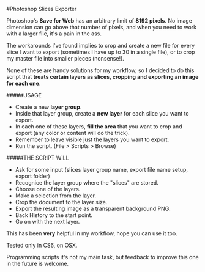 #Photoshop Slices Exporter

Photoshop's **Save for Web** has an arbitrary limit of **8192 pixels**. No image dimension can go above that number of pixels, and when you need to work with a larger file, it's a pain in the ass. 

The workarounds I've found implies to crop and create a new file for every slice I want to export (sometimes I have up to 30 in a single file), or to crop my master file into smaller pieces (nonsense!).

None of these are handy solutions for my workflow, so I decided to do this script that **treats certain layers as slices, cropping and exporting an image for each one**.

#####USAGE
- Create a new **layer group**.
- Inside that layer group, create a **new layer** for each slice you want to export.
- In each one of these layers, **fill the area** that you want to crop and export (any color or content will do the trick).
- Remember to leave visible just the layers you want to export.
- Run the script. (File > Scripts > Browse)

#####THE SCRIPT WILL
- Ask for some input (slices layer group name, export file name setup, export folder)
- Recognice the layer group where the "slices" are stored.
- Choose one of the layers.
- Make a selection from the layer.
- Crop the document to the layer size.
- Export the resulting image as a transparent background PNG.
- Back History to the start point.
- Go on with the next layer.

This has been **very** helpful in my workflow, hope you can use it too.

Tested only in CS6, on OSX.

Programming scripts it's not my main task, but feedback to improve this one in the future is welcome.
